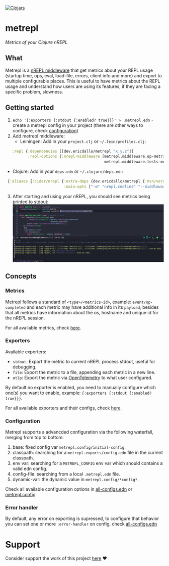 [![Clojars](https://img.shields.io/clojars/v/dev.ericdallo/metrepl.svg)](https://clojars.org/dev.ericdallo/metrepl)

# metrepl

_Metrics of your Clojure nREPL_

## What

Metrepl is a [nREPL middleware](https://nrepl.org/nrepl/design/middleware.html) that get metrics about your REPL usage (startup time, ops, eval, load-file, errors, client info and more) and export to multiple configurable places. 
This is useful to have metrics about the REPL usage and understand how users are using its features, if they are facing a specific problem, slowness.

## Getting started

1. `echo '{:exporters {:stdout {:enabled? true}}}' > .metrepl.edn` - create a metrepl config in your project (there are other ways to configure, check [configuration](#configuration))
2. Add metrepl middleware:
   - Leiningen: Add in your `project.clj` or `~/.lein/profiles.clj`:
```clojure
   :repl {:dependencies [[dev.ericdallo/metrepl "x.y.z"]]
          :repl-options {:nrepl-middleware [metrepl.middleware.op-metrics/wrap-op-metrics
                                            metrepl.middleware.tests-metrics/wrap-tests-metrics]}}
```
   - Clojure: Add in your `deps.edn` or `~/.clojure/deps.edn`
```clojure
 {:aliases {:cider/nrepl {:extra-deps {dev.ericdallo/metrepl {:mvn/version "x.y.z"}}
                          :main-opts ["-m" "nrepl.cmdline" "--middleware" "[cider.nrepl/cider-middleware metrepl/middleware]"]}}}
```

3. After starting and using your nREPL, you should see metrics being printed to stdout:
![](./docs/demo.png)

## Concepts

### Metrics

Metrepl follows a standard of `<type>/<metrics-id>`, example: `event/op-completed` and each metric may have additional info in its `payload`,  besides that all metrics have information about the os, hostname and unique id for the nREPL session.

For all available metrics, check [here](./docs/all-metrics.edn).

### Exporters

Available exporters:

- `stdout`: Export the metric to current nREPL process stdout, useful for debugging.
- `file`: Export the metric to a file, appending each metric in a new line.
- `otlp`: Export the metric via [OpenTelemetry](https://opentelemetry.io/) to what user configured.

By default no exporter is enabled, you need to manually configure which one(s) you want to enable, example: `{:exporters {:stdout {:enabled? true}}}`.

For all available exporters and their configs, check [here](./docs/all-configs.edn).

### Configuration

Metrepl supports a advancded configuration via the following waterfall, merging from top to bottom:

1. base: fixed config var `metrepl.config/initial-config`.
2. classpath: searching for a `metrepl.exports/config.edn` file in the current classpath.
3. env var: searching for a `METREPL_CONFIG` env var which should contains a valid edn config.
4. config-file: searching from a local `.metrepl.edn` file.
5. dynamic-var: the dynamic value in `metrepl.config/*config*`.

Check all available configuration options in [all-configs.edn](docs/all-configs.edn) or [metrepl.config](https://github.com/ericdallo/metrepl/blob/master/src/metrepl/config.clj#L14).

### Error handler

By default, any error on exporting is supressed, to configure that behavior you can set one or more `:error-handler` on config, check [all-configs.edn](docs/all-configs.edn)

# Support 

Consider support the work of this project [here](https://github.com/sponsors/ericdallo) ❤️
